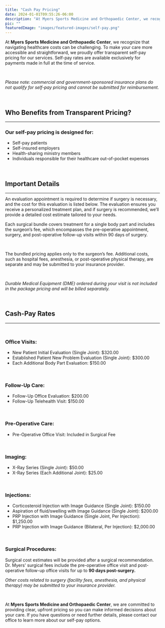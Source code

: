 ```yaml
---
title: "Cash Pay Pricing"
date: 2024-01-01T09:55:26-06:00
description: "At Myers Sports Medicine and Orthopaedic Center, we recognize that navigating healthcare costs can be challenging. To make your care more accessible and straightforward, we proudly offer transparent self-pay pricing for our services. Self-pay rates are available exclusively for payments made in full at the time of service"
pic: ""
featuredImage: "images/featured-images/self-pay.png"
---
```


At **Myers Sports Medicine and Orthopaedic Center**, we recognize that navigating healthcare costs can be challenging. To make your care more accessible and straightforward, we proudly offer transparent self-pay pricing for our services. Self-pay rates are available exclusively for payments made in full at the time of service.

<br>

*Please note: commercial and government-sponsored insurance plans do not qualify for self-pay pricing and cannot be submitted for reimbursement.*

<br>

## Who Benefits from Transparent Pricing?
<hr style="margin-bottom:10px;">


### Our self-pay pricing is designed for:
- Self-pay patients
- Self-insured employers
- Health-sharing ministry members
- Individuals responsible for their healthcare out-of-pocket expenses

<br>

## Important Details
<hr style="margin-bottom:10px;">
An evaluation appointment is required to determine if surgery is necessary, and the cost for this evaluation is listed below. The evaluation ensures you receive a personalized treatment plan, and if surgery is recommended, we’ll provide a detailed cost estimate tailored to your needs.

<br>

Each surgical bundle covers treatment for a single body part and includes the surgeon’s fee, which encompasses the pre-operative appointment, surgery, and post-operative follow-up visits within 90 days of surgery.

<br>

The bundled pricing applies only to the surgeon’s fee. Additional costs, such as hospital fees, anesthesia, or post-operative physical therapy, are separate and may be submitted to your insurance provider.

<br>

*Durable Medical Equipment (DME) ordered during your visit is not included in the package pricing and will be billed separately.*

<br>

## Cash-Pay Rates 
<hr style="margin-bottom:10px;">

<br>

### Office Visits:
- New Patient Initial Evaluation (Single Joint): $320.00
- Established Patient New Problem Evaluation (Single Joint): $300.00
- Each Additional Body Part Evaluation: $150.00

<br>

### Follow-Up Care:
- Follow-Up Office Evaluation: $200.00
- Follow-Up Telehealth Visit: $150.00

<br>

### Pre-Operative Care:
- Pre-Operative Office Visit: Included in Surgical Fee

<br>

### Imaging:
- X-Ray Series (Single Joint): $50.00
- X-Ray Series (Each Additional Joint): $25.00

<br>

### Injections:
- Corticosteroid Injection with Image Guidance (Single Joint): $150.00
- Aspiration of fluid/swelling with Image Guidance (Single Joint): $200.00
- PRP Injection with Image Guidance (Single Joint, Per Injection): $1,250.00
- PRP Injection with Image Guidance (Bilateral, Per Injection): $2,000.00

<br>

### Surgical Procedures:
Surgical cost estimates will be provided after a surgical recommendation. Dr. Myers' surgical fees include the pre-operative office visit and post-operative follow-up office visits for up to **90 days post-surgery.**


*Other costs related to surgery (facility fees, anesthesia, and physical therapy) may be submitted to your insurance provider.*

<br>

At **Myers Sports Medicine and Orthopaedic Center**, we are committed to providing clear, upfront pricing so you can make informed decisions about your care. If you have questions or need further details, please contact our office to learn more about our self-pay options.

